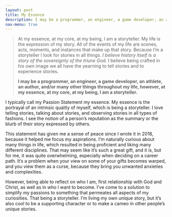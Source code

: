 ```yaml
---
layout: post
title: My Essence
description: I may be a programmer, an engineer, a game developer, an athlete, an author, and/or many other things throughout my life, however, at my essence, at my core, at my being, I am a storyteller.
nav-menu: true
---
```


> At my essence, at my core, at my being, I am a storyteller. My life is the expression of my story. All of the events of my life are scenes, acts, moments, and instances that make up that story. Because I’m a storyteller I look for stories in all things. *I believe history itself is a story of the sovereignty of the triune God.* I believe being crafted in his own image we all have the yearning to tell stories and to experience stories.
> 
> **I may be a programmer, an engineer, a game developer, an athlete, an author, and/or many other things throughout my life, however, at my essence, at my core, at my being, I am a storyteller.**

I typically call my Passion Statement my essence. My essence is the portrayal of an intrinsic quality of myself, which is being a storyteller. I love telling stories, talking about stories, and observing stories in all types of fashions. I see the notion of a person’s reputation as the summary or the blurb of their story expressed by others.

This statement has given me a sense of peace since I wrote it in 2018, because it helped me focus my aspirations. I’m naturally curious about many things in life, which resulted in being proficient and liking many different disciplines. That may seem like it’s such a great gift, and it is, but for me, it was quite overwhelming, especially when deciding on a career path. It’s a problem when your view on some of your gifts becomes warped, and you view them as a curse, because they bring you unwanted anxieties and complexities. 

However, being able to reflect on who I am, first relationship with God and Christ, as well as in who I want to become. I’ve come to a solution to simplify my passions to something that permeates all aspects of my curiosities. That being a storyteller. I’m living my own unique story, but it’s also cool to be a supporting character or to make a cameo in other people’s unique stories. 